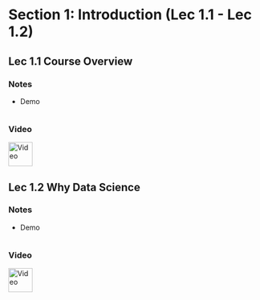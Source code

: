 # Section 1: Introduction (Lec 1.1 - Lec 1.2)

## Lec 1.1 Course Overview

### Notes

+ Demo
    ```python

    ```

### Video 

<a href="https://youtu.be/tIQz3ldACvM" target="_blank">
  <img src="http://files.softicons.com/download/system-icons/windows-8-metro-invert-icons-by-dakirby309/png/64x64/Folders%20&%20OS/My%20Videos.png" alt="Video" style="width:48px;height:48px;border:0;"> 
</a>


## Lec 1.2 Why Data Science

### Notes

+ Demo
    ```python

    ```

### Video 

<a href="https://youtu.be/BKgdDLrSC5s" target="_blank">
  <img src="http://files.softicons.com/download/system-icons/windows-8-metro-invert-icons-by-dakirby309/png/64x64/Folders%20&%20OS/My%20Videos.png" alt="Video" style="width:48px;height:48px;border:0;"> 
</a>

